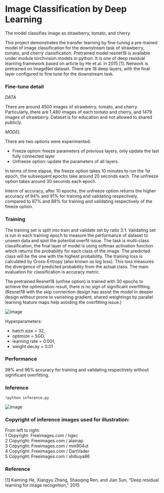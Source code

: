 # Image Classification by Deep Learning
The model classifies image as strawberry, tomato, and cherry.

This project demonstrates the transfer learning by fine-tuning a pre-trained model of image classification for the downstream task of strawberry, tomato, and cherry classification.
Pretrained model resnet18 is available under module torchvision.models in python. It is one of deep residual learning framework based on article by He et al. in 2015 [1]. Network is pretrained on ImageNet dataset. There are 18 deep layers, with the final layer configured to fine tune for the downstream task. 

### Fine-tune detail

*DATA*

There are around 4500 images of strawberry, tomato, and cherry. Particularly, there are 1,480 images of each tomato and cherry, and 1479 images of strawberry. Dataset is for education and not allowed to shared publicly.

*MODEL*

There are two options were experimented: 

* Freeze option: freeze parameters of previous layers, only update the last fully connected layer
* Unfreeze option: update the parameters of all layers.

In terms of time elapse, the freeze option takes 10 minutes to run the 1st epoch, the subsequent epochs take around 20 seconds each. The unfreeze option takes around 30 seconds each epoch. 

Interm of accuracy, after 10 epochs, the unfreeze option returns the higher accuracy of 94% and 91% for training and validating respectively, compared to 87% and 88% for training and validating respectively of the freeze option.

### Training

The training set is split into train and validate set by ratio 3:1. Validating set is run in each training epoch to measure the performance of dataset to unseen data and spot the potential overfit issue. The task is multi-class classification, the final layer of model is using softmax activation function which returns the probability for each class of the image. The predicted class will be the one with the highest probability. The training loss is calculated by Cross-Entropy (also known as log loss). This loss measures the divergence of predicted probability from the actual class. The main evaluation for classification is accuracy metric.

The pretrained Resnet18 (unfree option) is trained with 30 epochs to achieve the optimization result, there is no sign of significant overfitting. (Resnet18 with the skip connection design has assist the model in deeper 
design without prone to vanishing gradient, shared weightings by parallel learning feature maps help avoiding the overfitting issue.)

![image](https://github.com/tramchau/Image-Classification-by-DL/assets/17041836/d854a7bc-6363-46bb-99d5-bee3a17a8036)

Hyperparameters:

* batch size = 32, 
* optimize = SGD, 
* learning rate = 0.001, 
* weight decay = 0.01

### Performance
98% and 96% accuracy for training and 
validating respectively without significant overfitting.
### Inference

```{python}
!python inference.py
```

![image](https://github.com/tramchau/Image-Classification-by-DL/assets/17041836/ad7fa614-b485-4209-aeab-e4a708013724)

###  Copyright of inference images used for illustration:

From left to right:\
1  Copyright: Freeimages.com / hgec\
2  Copyright: Freeimages.com / alainap\
3  Copyright: Freeimages.com / mm904ut\
4  Copyright: Freeimages.com / DartVader\
5  Copyright: Freeimages.com / shibuya86

### Reference
[1] Kaiming He, Xiangyu Zhang, Shaoqing Ren, and Jian Sun, “Deep residual learning for image recognition,” 2015
